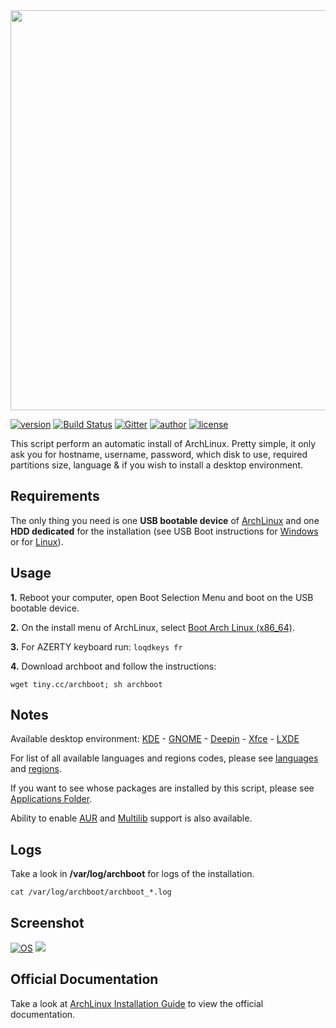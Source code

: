 <img src="https://raw.githubusercontent.com/grm34/archboot/master/img/archboot.png" width="640">

[![version](https://img.shields.io/badge/archboot-v2.7.4-blue.svg)](https://github.com/grm34/archboot/releases) [![Build Status](https://travis-ci.org/grm34/archboot.svg?branch=master)](https://travis-ci.org/grm34/archboot) [![Gitter](https://badges.gitter.im/grm34/archboot.svg)](https://gitter.im/grm34/archboot?utm_source=badge&utm_medium=badge&utm_campaign=pr-badge) [![author](https://img.shields.io/badge/author-grm34-red.svg)](https://github.com/grm34) [![license](https://img.shields.io/badge/license-Apache%202.0-blue.svg)](https://github.com/grm34/archboot/blob/master/LICENSE)

This script perform an automatic install of ArchLinux. Pretty simple, it only ask you for hostname, username, password, which disk to use, required partitions size, language & if you wish to install a desktop environment.

## Requirements

The only thing you need is one **USB bootable device** of [ArchLinux](http://mir.archlinux.fr/iso/latest) and one **HDD dedicated** for the installation (see USB Boot instructions for [Windows](https://rufus.akeo.ie/?locale=fr_FR) or for [Linux](https://debian-facile.org/doc:install:usb-boot)).

## Usage

**1.** Reboot your computer, open Boot Selection Menu and boot on the USB bootable device.

**2.** On the install menu of ArchLinux, select [Boot Arch Linux (x86_64)](https://raw.githubusercontent.com/grm34/archboot/master/img/archlinux.png).

**3.** For AZERTY keyboard run: `loqdkeys fr`

**4.** Download archboot and follow the instructions:

`wget tiny.cc/archboot; sh archboot`

## Notes

Available desktop environment: [KDE](https://wiki.archlinux.org/index.php/KDE) - [GNOME](https://wiki.archlinux.org/index.php/GNOME) - [Deepin](https://wiki.archlinux.org/index.php/Deepin_Desktop_Environment) - [Xfce](https://wiki.archlinux.org/index.php/xfce) - [LXDE](https://wiki.archlinux.org/index.php/LXDE)

For list of all available languages and regions codes, please see [languages](https://github.com/grm34/archboot/blob/master/conf/languages) and [regions](https://github.com/grm34/archboot/blob/master/conf/region_city).

If you want to see whose packages are installed by this script, please see [Applications Folder](https://github.com/grm34/archboot/tree/master/src/apps).

Ability to enable [AUR](https://wiki.archlinux.org/index.php/Arch_User_Repository) and [Multilib](https://wiki.archlinux.org/index.php/multilib) support is also available.

## Logs

Take a look in **/var/log/archboot** for logs of the installation.

`cat /var/log/archboot/archboot_*.log`

## Screenshot

[![OS](https://img.shields.io/badge/Archlinux-Deepin-blue.svg)](https://raw.githubusercontent.com/grm34/archboot/master/img/screenshot.png)
![](https://raw.githubusercontent.com/grm34/archboot/master/img/screenshot.png)

## Official Documentation

Take a look at [ArchLinux Installation Guide](https://wiki.archlinux.org/index.php/Installation_guide) to view the official documentation.
